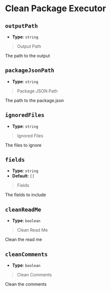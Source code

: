 
<!-- Generated by @storm-software/untyped -->
<!-- Do not edit this file directly -->

# Clean Package Executor

## `outputPath`
- **Type**: `string`

> Output Path


The path to the output


## `packageJsonPath`
- **Type**: `string`

> Package JSON Path


The path to the package.json


## `ignoredFiles`
- **Type**: `string`

> Ignored Files


The files to ignore


## `fields`
- **Type**: `string`
- **Default**: `[]`

> Fields


The fields to include


## `cleanReadMe`
- **Type**: `boolean`

> Clean Read Me


Clean the read me


## `cleanComments`
- **Type**: `boolean`

> Clean Comments


Clean the comments


